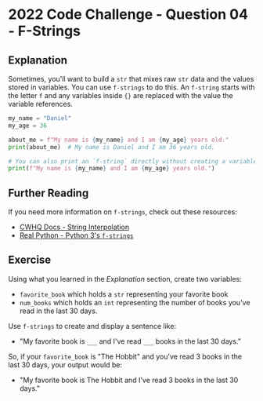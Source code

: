 # 2022 Code Challenge - Question 04 - F-Strings

## Explanation

Sometimes, you'll want to build a `str` that mixes raw `str` data and the values
stored in variables. You can use `f-strings` to do this. An `f-string` starts with
the letter `f` and any variables inside `{}` are replaced with the value the variable
references.

```python
my_name = "Daniel"
my_age = 36

about_me = f"My name is {my_name} and I am {my_age} years old."
print(about_me)  # My name is Daniel and I am 36 years old.

# You can also print an `f-string` directly without creating a variable.
print(f"My name is {my_name} and I am {my_age} years old.")
```

## Further Reading

If you need more information on `f-strings`, check out these resources:
- [CWHQ Docs - String Interpolation](https://docs.codewizardshq.com/python/python-language/#string-interpolation)
- [Real Python - Python 3's `f-strings`](https://realpython.com/python-f-strings/)

## Exercise

Using what you learned in the *Explanation* section, create two variables:
- `favorite_book` which holds a `str` representing your favorite book
- `num_books` which holds an `int` representing the number of books you've read in the last 30 days.

Use `f-strings` to create and display a sentence like:
- "My favorite book is `___` and I've read `___` books in the last 30 days."

So, if your `favorite_book` is "The Hobbit" and you've read 3 books in the last 30 days, your output would be:
- "My favorite book is The Hobbit and I've read 3 books in the last 30 days."
